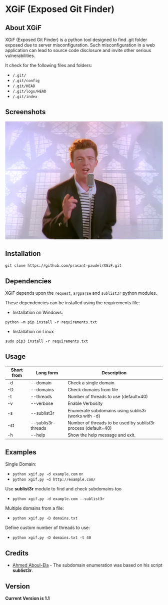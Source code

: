 # XGiF (Exposed Git Finder)
## About XGiF
XGiF (Exposed Git Finder) is a python tool designed to find .git folder exposed due to server misconfiguration. Such misconfiguration in a web application can lead to source code disclosure and invite other serious vulnerabilities.

It check for the following files and folders:
- `/.git/`
- `/.git/config`
- `/.git/HEAD`
- `/.git/logs/HEAD`
- `/.git/index`

## Screenshots
![XGiF](https://github.com/prasant-paudel/XGiF/raw/main/screenshot.png "XGiF Screenshot")

## Installation
```
git clone https://github.com/prasant-paudel/XGiF.git
```

## Dependencies
XGiF depends upon the `request`, `argparse` and `sublist3r` python modules.

These dependencies can be installed using the requirements file:

- Installation on Windows:
```
python -m pip install -r requirements.txt
```
- Installation on Linux
```
sudo pip3 install -r requirements.txt
```
## Usage
Short  from | Long form | Description
------------|-----------|------------
-d | --domain | Check a single domain
-D | --domains | Check domains from file
-t | --threads | Number of threads to use (default=40)
-v | --verbose | Enable Verbosity
-s | --sublist3r | Enumerate subdomains using sublis3r (works with -d)
-st | --sublis3r-threads | Number of threads to be used by sublist3r process (default=40)
-h | --help | Show the help message and exit.

## Examples

Single Domain:
- `python xgif.py -d example.com`
or 
- `python xgif.py -d http://example.com/`

Use **sublist3r** module to find and check subdomains too
- `python xgif.py -d example.com --sublist3r`

Multiple domains from a file:
- `python xgif.py -D domains.txt`

Define custom number of threads to use:
- `python xgif.py -D domains.txt -t 40`

## Credits
* [Ahmed Aboul-Ela](https://github.com/aboul3la/Sublist3r) - The subdomain enumeration was based on his script **sublist3r**. 

## Version
**Current Version is 1.1**
